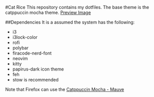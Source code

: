 #Cat Rice
This repository contains my dotfiles.
The base theme is the catppuccin mocha theme.
[Preview Image](preview.png)

##Dependencies
It is a assumed the system has the following:
- i3
- i3lock-color
- rofi
- polybar
- firacode-nerd-font
- neovim
- kitty
- papirus-dark icon theme
- feh
- stow is recommended

Note that Firefox can use the [Catppuccin Mocha - Mauve](https://addons.mozilla.org/en-US/firefox/addon/catppuccin-mocha-mauve-git/)
